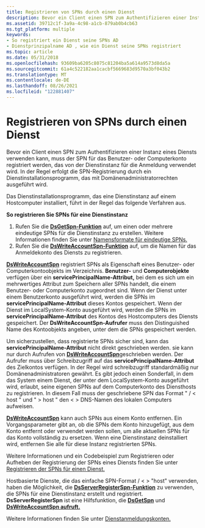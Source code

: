 ```yaml
---
title: Registrieren von SPNs durch einen Dienst
description: Bevor ein Client einen SPN zum Authentifizieren einer Instanz eines Diensts verwenden kann, muss der SPN für das Benutzer- oder Computerkonto registriert werden, das von der Dienstinstanz für die Anmeldung verwendet wird.
ms.assetid: 39712c1f-3a9a-4c98-a1cb-879ab0b4cb63
ms.tgt_platform: multiple
keywords:
- So registriert ein Dienst seine SPNs AD
- Dienstprinzipalname AD , wie ein Dienst seine SPNs registriert
ms.topic: article
ms.date: 05/31/2018
ms.openlocfilehash: 93609ba6205c8075c81204ba5a614a9573d8da5a
ms.sourcegitcommit: 61a4c522182aa1cacbf5669683d9570a3bf043b2
ms.translationtype: MT
ms.contentlocale: de-DE
ms.lasthandoff: 08/26/2021
ms.locfileid: "122881407"
---
```

# <a name="how-a-service-registers-its-spns"></a>Registrieren von SPNs durch einen Dienst

Bevor ein Client einen SPN zum Authentifizieren einer Instanz eines Diensts verwenden kann, muss der SPN für das Benutzer- oder Computerkonto registriert werden, das von der Dienstinstanz für die Anmeldung verwendet wird. In der Regel erfolgt die SPN-Registrierung durch ein Dienstinstallationsprogramm, das mit Domänenadministratorrechten ausgeführt wird.

Das Dienstinstallationsprogramm, das eine Dienstinstanz auf einem Hostcomputer installiert, führt in der Regel das folgende Verfahren aus.

**So registrieren Sie SPNs für eine Dienstinstanz**

1.  Rufen Sie die [**DsGetSpn-Funktion**](/windows/desktop/api/Ntdsapi/nf-ntdsapi-dsgetspna) auf, um einen oder mehrere eindeutige SPNs für die Dienstinstanz zu erstellen. Weitere Informationen finden Sie unter [Namensformate für eindeutige SPNs.](name-formats-for-unique-spns.md)
2.  Rufen Sie die [**DsWriteAccountSpn-Funktion**](/windows/desktop/api/Ntdsapi/nf-ntdsapi-dswriteaccountspna) auf, um die Namen für das Anmeldekonto des Diensts zu registrieren.

[**DsWriteAccountSpn**](/windows/desktop/api/Ntdsapi/nf-ntdsapi-dswriteaccountspna) registriert SPNs als Eigenschaft eines Benutzer- oder Computerkontoobjekts im Verzeichnis. **Benutzer-** und **Computerobjekte** verfügen über ein **servicePrincipalName-Attribut,** bei dem es sich um ein mehrwertiges Attribut zum Speichern aller SPNs handelt, die einem Benutzer- oder Computerkonto zugeordnet sind. Wenn der Dienst unter einem Benutzerkonto ausgeführt wird, werden die SPNs im **servicePrincipalName-Attribut** dieses Kontos gespeichert. Wenn der Dienst im LocalSystem-Konto ausgeführt wird, werden die SPNs im **servicePrincipalName-Attribut** des Kontos des Hostcomputers des Diensts gespeichert. Der **DsWriteAccountSpn-Aufrufer** muss den Distinguished Name des Kontoobjekts angeben, unter dem die SPNs gespeichert werden.

Um sicherzustellen, dass registrierte SPNs sicher sind, kann das **servicePrincipalName-Attribut** nicht direkt geschrieben werden. sie kann nur durch Aufrufen von [**DsWriteAccountSpn**](/windows/desktop/api/Ntdsapi/nf-ntdsapi-dswriteaccountspna)geschrieben werden. Der Aufrufer muss über Schreibzugriff auf das **servicePrincipalName-Attribut** des Zielkontos verfügen. In der Regel wird schreibzugriff standardmäßig nur Domänenadministratoren gewährt. Es gibt jedoch einen Sonderfall, in dem das System einem Dienst, der unter dem LocalSystem-Konto ausgeführt wird, erlaubt, seine eigenen SPNs auf dem Computerkonto des Diensthosts zu registrieren. In diesem Fall muss der geschriebene SPN das Format " <service class> / &lt; host " und " &gt; host " den &lt; &gt; DNS-Namen des lokalen Computers aufweisen.

[**DsWriteAccountSpn**](/windows/desktop/api/Ntdsapi/nf-ntdsapi-dswriteaccountspna) kann auch SPNs aus einem Konto entfernen. Ein Vorgangsparameter gibt an, ob die SPNs dem Konto hinzugefügt, aus dem Konto entfernt oder verwendet werden sollen, um alle aktuellen SPNs für das Konto vollständig zu ersetzen. Wenn eine Dienstinstanz deinstalliert wird, entfernen Sie alle für diese Instanz registrierten SPNs.

Weitere Informationen und ein Codebeispiel zum Registrieren oder Aufheben der Registrierung der SPNs eines Diensts finden Sie unter [Registrieren der SPNs für einen Dienst.](registering-the-spns-for-a-service.md)

Hostbasierte Dienste, die das einfache SPN-Format <service class> / &lt; &gt; "host" verwenden, haben die Möglichkeit, die [**DsServerRegisterSpn-Funktion**](/windows/desktop/api/Ntdsapi/nf-ntdsapi-dsserverregisterspna) zu verwenden, die SPNs für eine Dienstinstanz erstellt und registriert. **DsServerRegisterSpn** ist eine Hilfsfunktion, die [**DsGetSpn**](/windows/desktop/api/Ntdsapi/nf-ntdsapi-dsgetspna) und [**DsWriteAccountSpn aufruft.**](/windows/desktop/api/Ntdsapi/nf-ntdsapi-dswriteaccountspna)

Weitere Informationen finden Sie unter [Dienstanmeldungskonten.](service-logon-accounts.md)

 

 




